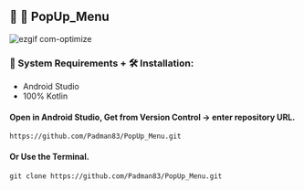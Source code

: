 ## 🤖 📱 PopUp_Menu

![ezgif com-optimize](https://user-images.githubusercontent.com/45048950/91203361-9a865800-e735-11ea-9091-5a6d13869958.gif)

### 🧰 System Requirements + 🛠️ Installation:

* Android Studio
* 100% Kotlin

#### Open in Android Studio, Get from Version Control -> enter repository URL.

```
https://github.com/Padman83/PopUp_Menu.git
```

#### Or Use the Terminal.

```
git clone https://github.com/Padman83/PopUp_Menu.git
